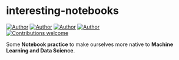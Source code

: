 # interesting-notebooks

[![Author](https://img.shields.io/badge/author-fuad021-yellow)](https://github.com/fuad021/)
[![Author](https://img.shields.io/badge/author-utshabkg-red)](https://github.com/utshabkg/)
[![Author](https://img.shields.io/badge/author-NahianAlindo-green)](https://github.com/NahianAlindo/)
[![Author](https://img.shields.io/badge/author-MdAlSiam-purple)](https://github.com/MdAlSiam/)
<br>
[![Contributions welcome](https://img.shields.io/badge/contributions-welcome-blue.svg?style=flat)](https://github.com/fuad021/interesting-notebooks/)<br>

Some **Notebook practice** to make ourselves more native to **Machine Learning and Data Science**.
